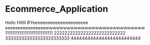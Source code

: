 # Ecommerce_Application

Hello 
HIIIII
BYeeeeeeeeeeeeeeeeeeeeee
eeeeeeeeeeeeeeeewwwwwwwwwwwwwwwwwwwwwwwwwwww
111111111111111111111111111
222222222222222222222222222
333333333333333333333333
4444444444444444444444444
